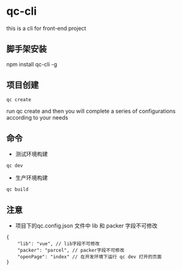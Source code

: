 # qc-cli
this is a cli for front-end project
## 脚手架安装
npm install qc-cli -g
## 项目创建

```
qc create
```
run qc create and then you will complete a series of configurations according to your needs

## 命令
* 测试环境构建
```
qc dev
```
* 生产环境构建
```
qc build
```
## 注意

* 项目下的qc.config.json 文件中 lib 和 packer 字段不可修改
```
{
    "lib": "vue", // lib字段不可修改
    "packer": "parcel", // packer字段不可修改
    "openPage": "index" // 在开发环境下运行 qc dev 打开的页面
}
```